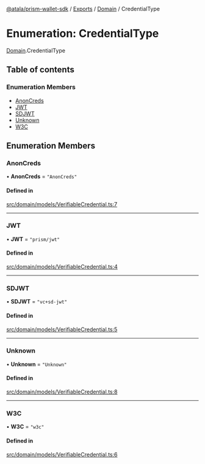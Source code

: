[@atala/prism-wallet-sdk](../README.md) / [Exports](../modules.md) / [Domain](../modules/Domain.md) / CredentialType

# Enumeration: CredentialType

[Domain](../modules/Domain.md).CredentialType

## Table of contents

### Enumeration Members

- [AnonCreds](Domain.CredentialType.md#anoncreds)
- [JWT](Domain.CredentialType.md#jwt)
- [SDJWT](Domain.CredentialType.md#sdjwt)
- [Unknown](Domain.CredentialType.md#unknown)
- [W3C](Domain.CredentialType.md#w3c)

## Enumeration Members

### AnonCreds

• **AnonCreds** = ``"AnonCreds"``

#### Defined in

[src/domain/models/VerifiableCredential.ts:7](https://github.com/hyperledger/identus-edge-agent-sdk-ts/blob/70efa8b16122ab132f36ab1c9f2ac30b3a4b3176/src/domain/models/VerifiableCredential.ts#L7)

___

### JWT

• **JWT** = ``"prism/jwt"``

#### Defined in

[src/domain/models/VerifiableCredential.ts:4](https://github.com/hyperledger/identus-edge-agent-sdk-ts/blob/70efa8b16122ab132f36ab1c9f2ac30b3a4b3176/src/domain/models/VerifiableCredential.ts#L4)

___

### SDJWT

• **SDJWT** = ``"vc+sd-jwt"``

#### Defined in

[src/domain/models/VerifiableCredential.ts:5](https://github.com/hyperledger/identus-edge-agent-sdk-ts/blob/70efa8b16122ab132f36ab1c9f2ac30b3a4b3176/src/domain/models/VerifiableCredential.ts#L5)

___

### Unknown

• **Unknown** = ``"Unknown"``

#### Defined in

[src/domain/models/VerifiableCredential.ts:8](https://github.com/hyperledger/identus-edge-agent-sdk-ts/blob/70efa8b16122ab132f36ab1c9f2ac30b3a4b3176/src/domain/models/VerifiableCredential.ts#L8)

___

### W3C

• **W3C** = ``"w3c"``

#### Defined in

[src/domain/models/VerifiableCredential.ts:6](https://github.com/hyperledger/identus-edge-agent-sdk-ts/blob/70efa8b16122ab132f36ab1c9f2ac30b3a4b3176/src/domain/models/VerifiableCredential.ts#L6)

